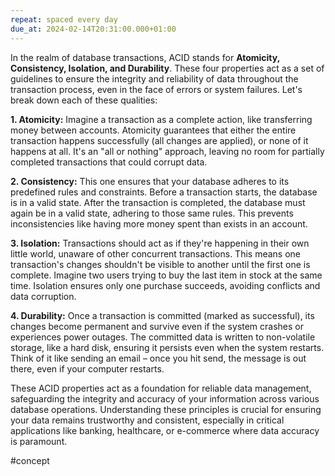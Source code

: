 ```yaml
---
repeat: spaced every day
due_at: 2024-02-14T20:31:00.000+01:00
---
```

In the realm of database transactions, ACID stands for **Atomicity, Consistency, Isolation, and Durability**. These four properties act as a set of guidelines to ensure the integrity and reliability of data throughout the transaction process, even in the face of errors or system failures. Let's break down each of these qualities:

**1. Atomicity:** Imagine a transaction as a complete action, like transferring money between accounts. Atomicity guarantees that either the entire transaction happens successfully (all changes are applied), or none of it happens at all. It's an "all or nothing" approach, leaving no room for partially completed transactions that could corrupt data.

**2. Consistency:** This one ensures that your database adheres to its predefined rules and constraints. Before a transaction starts, the database is in a valid state. After the transaction is completed, the database must again be in a valid state, adhering to those same rules. This prevents inconsistencies like having more money spent than exists in an account.

**3. Isolation:** Transactions should act as if they're happening in their own little world, unaware of other concurrent transactions. This means one transaction's changes shouldn't be visible to another until the first one is complete. Imagine two users trying to buy the last item in stock at the same time. Isolation ensures only one purchase succeeds, avoiding conflicts and data corruption.

**4. Durability:** Once a transaction is committed (marked as successful), its changes become permanent and survive even if the system crashes or experiences power outages. The committed data is written to non-volatile storage, like a hard disk, ensuring it persists even when the system restarts. Think of it like sending an email – once you hit send, the message is out there, even if your computer restarts.

These ACID properties act as a foundation for reliable data management, safeguarding the integrity and accuracy of your information across various database operations. Understanding these principles is crucial for ensuring your data remains trustworthy and consistent, especially in critical applications like banking, healthcare, or e-commerce where data accuracy is paramount.

#concept
